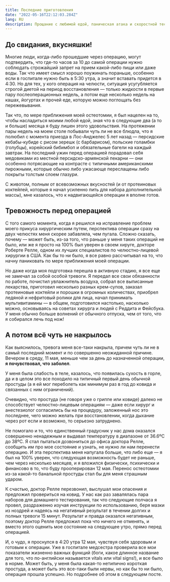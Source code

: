 ```yaml
---
title: Последние приготовления
date: "2022-05-16T22:12:03.284Z"
lang: RU
description: Прощание с любимой едой, паническая атака и скоростной тест на ковид.
---
```


## До свидания, вкусняшки!

Многие люди, когда-либо прошедшие через операцию, могут подтвердить, что где-то часов за 10 до самой операции нужно соблюдать строжайший запрет
на прием какой-либо пищи или даже воды. Так что имеет смысл хорошо поужинать пораньше, особенно если в госпитале нужно быть в 5:30 утра, а значит вставать придется в 4:30.
Но для тех, у кого операция на челюсти, ситуация усугубляется строгой диетой на период восстановления — только жидкости в первые пару послеоперационных недель, а потом еще несколько недель на кашах, йогуртах и прочей еде, которую можно поглощать без пережевывания.

Так что, по мере приближения моей остеотомии, я был нацелен на то, чтобы насладиться моими любой едой, зная что в следующие два (а то и больше) месяца
я буду лишен этого удовольствия. На протяжении пары недель на моем столе побывали чуть ли не все блюдла, что я полюбил с момента приезда в Лос-Анджелес
5 лет назад — персидские кебабы-кубиде с рисом зерешк (с барбарисом), польские голамбки (голубцы), корейский бибимбоп и обязательные багели на каждый завтрак. На последний ужин перед операцией порадовал себя медовиками из местной персидско-армянской пекарни — они особенно потрясающие на контрасте с типичными американскими пирожными, которые обычно либо ужасающе переслащены либо покрыты толстым слоем глазури.

С животом, полным от всевозможных вкусностей (и от протеиновых коктейлей, которые я начал усиленно пить для набора дополнительной массы),
мне казалось, что к надвигающейся операции я вполне готов.

## Тревожность перед операцией

С того самого момента, когда я решился на исправление проблем моего прикуса хирургическим путем, перспектива операции сразу на двух челюстях
меня скорее забавляла, чем пугала. Сложно сказать, почему — может быть, из-за того, что раньше у меня таких операций не было, или же я просто
на 100% был уверен в своем хируге, докторе Роберте Релле, одном их лучших специалистов по челюстно-лицевой хирургии в США. Как бы то ни было, я
все равно рассчитывал на то, что начну паниковать по мере приближения моей операции.

Но даже когда моя подготовка перешла в активную стадию, я все еще не замечал за собой особой тревоги. Я передал все свои обязанности по работе,
почистил увлажнитель воздуха, собрал все выписанные лекарства, приготовил несколько разных крем-супов, заказал протеиновые коктейли и
порошки в огромных количествах, приобрел ледяной и нефритовый ролики для лица, начал принимать мультивитамины — в общем, подготовился настолько, насколько
можно, основываясь на советах хирурга и людей с Реддита и Фейсбука. У меня обычно больше волнений от обычного отпуска, чем от того, что я собирался лечь под нож!

## А потом всё чуть не накрылось

Как выяснилось, тревога меня все-таки накрыла, причем чуть ли не в самый последний момент и по совершенно неожиданной причине.
Вечером в среду, 11 мая, меньше чем за день до назначенной операции, **я почувствовал, что заболел**.

У меня была слабость в теле, казалось, что появилась сухость в горле, да и в целом это все походило на типичный первый день обычной простуды
(а я ей мог переболеть как минимум раз в год до ковида и связанных с ним ограничений).

Очевидно, что простуда (не говоря уже о гриппе или ковиде) далеко не способствует челюстно-лицевым операциям — даже если хирург и анестезиолог
согласились бы на процедуру, заложенный нос это последнее, чего можно желать при восстановлении, когда дыхание через рот если и возможно, то серьезно затруднено.

Не помогало и то, что единственный градусник у нас дома оказался совершенно ненадежным и выдавал температуру в диапазоне от 36.6ºC до 38ºC. Я стал пытаться дозвониться до офиса доктора Релле, сообщить им про мое состояние и узнать, не нужно ли нам перенести операцию. И эта перспектива меня напугала больше, что либо еще — я был на 100% уверен, что следующая возможность будет не раньше, чем через несколько месяцев, и я вложился физически, психически и финансово в то, что буду прооперирован 12 мая. Перенос остеотомии из-за какой-то банальной простуды стал бы для меня страшным ударом.

К счастью, доктор Релле перезвонил, выслушал мои опасения и предложил провериться на ковид. У нас как раз завалялась пара наборов для домашнего тестирования,
так что следующие полчаса я провел, раздраженно изучая инструкции по использованию, беря мазки из ноздрей и надеясь на негативный результат в течении
долгих и полных тревоги 15 минут. Результат и правда оказался негативным, поэтому доктор Релле предложил пока что ничего не отменять, и вместо этого
оценить мое состояние на следующее утро, прямо перед операцией.

И, о чудо, я проснулся в 4:20 утра 12 мая, чувствуя себя здоровым и готовым к операции. Уже в госпитале медсестра проверила все мои показатели жизненно важных функций (боги, какое длинное название для того, что по-английски называется vitals или vital signs!), и все было в норме. Может быть, у меня была какая-то нетипично короткая простуда, а может быть это все-таки были нервы, но как бы то ни было, операция прошла успешно. Но подробнее об этом в следующем посте.
